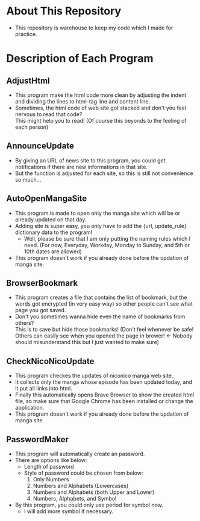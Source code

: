 # About This Repository
- This repository is warehouse to keep my code which I made for practice.

# Description of Each Program

## AdjustHtml
- This program make the html code more clean by adjusting the indent and dividing the lines to html-tag line and content line.
- Sometimes, the html code of web site got stacked and don't you feel nervous to read that code?<br>This might help you to read! (Of course this beyonds to the feeling of each person)

## AnnounceUpdate
- By giving an URL of news site to this program, you could get notifications if there are new informations in that site.
- But the function is adjusted for each site, so this is still not convenience so much...

## AutoOpenMangaSite
- This program is made to open only the manga site which will be or already updated on that day.
- Adding site is super easy, you only have to add the {url, update_rule} dictionary data to the program!
  - Well, please be sure that I am only putting the naming rules which I need. (For now, Everyday, Workday, Monday to Sunday, and 5th or 10th dates are allowed)
- This program doesn't work if you already done before the updation of manga site.

## BrowserBookmark
- This program creates a file that contains the list of bookmark, but the words got encrypted (in very easy way) so other people can't see what page you got saved.
- Don't you sometimes wanna hide even the name of bookmarks from others?<br>This is to save but hide those bookmarks! (Don't feel whenever be safe! Others can easily see when you opened the page in brower! <- Nobody should misunderstand this but I just wanted to make sure)

## CheckNicoNicoUpdate
- This program checkes the updates of niconico manga web site.
- It collects only the manga whose episode has been updated today, and it put all links into html.
- Finally this automatically opens Brave Browser to show the created html file, so make sure that Google Chrome has been installed or change the application.
- This program doesn't work if you already done before the updation of manga site.

## PasswordMaker
- This program will automatically create an password.
- There are options like below:
  - Length of password
  - Style of password could be chosen from below:
    1. Only Numbers
    2. Numbers and Alphabets (Lowercases)
    3. Numbers and Alphabets (both Upper and Lower)
    4. Numbers, Alphabets, and Symbol
- By this program, you could only use period for symbol now.
  - I will add more symbol if necessary.


